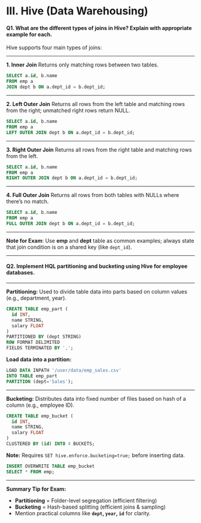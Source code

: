 # **III. Hive (Data Warehousing)**

#### **Q1. What are the different types of joins in Hive? Explain with appropriate example for each.**

Hive supports four main types of joins:

---

**1. Inner Join**
Returns only matching rows between two tables.

```sql
SELECT a.id, b.name 
FROM emp a 
JOIN dept b ON a.dept_id = b.dept_id;
```

---

**2. Left Outer Join**
Returns all rows from the left table and matching rows from the right; unmatched right rows return NULL.

```sql
SELECT a.id, b.name 
FROM emp a 
LEFT OUTER JOIN dept b ON a.dept_id = b.dept_id;
```

---

**3. Right Outer Join**
Returns all rows from the right table and matching rows from the left.

```sql
SELECT a.id, b.name 
FROM emp a 
RIGHT OUTER JOIN dept b ON a.dept_id = b.dept_id;
```

---

**4. Full Outer Join**
Returns all rows from both tables with NULLs where there’s no match.

```sql
SELECT a.id, b.name 
FROM emp a 
FULL OUTER JOIN dept b ON a.dept_id = b.dept_id;
```

---

**Note for Exam**:
Use **emp** and **dept** table as common examples; always state that join condition is on a shared key (like `dept_id`).

---

#### **Q2. Implement HQL partitioning and bucketing using Hive for employee databases.**

---

**Partitioning:**
Used to divide table data into parts based on column values (e.g., department, year).

```sql
CREATE TABLE emp_part (
  id INT, 
  name STRING, 
  salary FLOAT
) 
PARTITIONED BY (dept STRING)
ROW FORMAT DELIMITED 
FIELDS TERMINATED BY ',';
```

**Load data into a partition:**

```sql
LOAD DATA INPATH '/user/data/emp_sales.csv' 
INTO TABLE emp_part 
PARTITION (dept='Sales');
```

---

**Bucketing:**
Distributes data into fixed number of files based on hash of a column (e.g., employee ID).

```sql
CREATE TABLE emp_bucket (
  id INT, 
  name STRING, 
  salary FLOAT
) 
CLUSTERED BY (id) INTO 4 BUCKETS;
```

**Note:** Requires `SET hive.enforce.bucketing=true;` before inserting data.

```sql
INSERT OVERWRITE TABLE emp_bucket 
SELECT * FROM emp;
```

---

**Summary Tip for Exam:**

* **Partitioning** = Folder-level segregation (efficient filtering)
* **Bucketing** = Hash-based splitting (efficient joins & sampling)
* Mention practical columns like **`dept`, `year`, `id`** for clarity.
